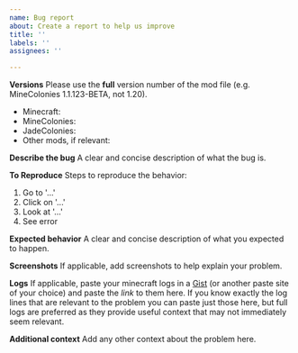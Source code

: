 ```yaml
---
name: Bug report
about: Create a report to help us improve
title: ''
labels: ''
assignees: ''

---
```


**Versions**
Please use the **full** version number of the mod file (e.g. MineColonies 1.1.123-BETA, not 1.20).

* Minecraft:
* MineColonies:
* JadeColonies:
* Other mods, if relevant:

**Describe the bug**
A clear and concise description of what the bug is.

**To Reproduce**
Steps to reproduce the behavior:
1. Go to '...'
2. Click on '...'
3. Look at '...'
4. See error

**Expected behavior**
A clear and concise description of what you expected to happen.

**Screenshots**
If applicable, add screenshots to help explain your problem.

**Logs**
If applicable, paste your minecraft logs in a [Gist](https://gist.github.com/) (or another paste site of your choice) and paste the *link* to them here.  If you know exactly the log lines that are relevant to the problem you can paste just those here, but full logs are preferred as they provide useful context that may not immediately seem relevant.

**Additional context**
Add any other context about the problem here.
